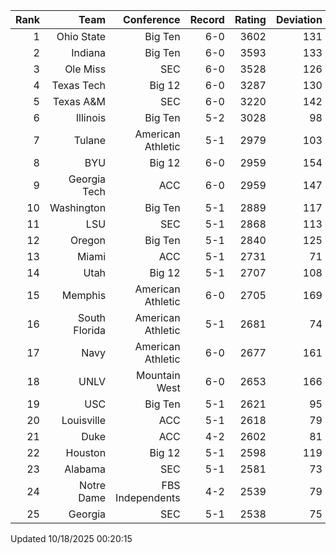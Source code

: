 | Rank  | Team                 | Conference           | Record   | Rating | Deviation |
| ---:  | ---:                 | ---:                 | ---:     | ---:   | ---:      |
| 1     | Ohio State           | Big Ten              | 6-0      | 3602   | 131       |
| 2     | Indiana              | Big Ten              | 6-0      | 3593   | 133       |
| 3     | Ole Miss             | SEC                  | 6-0      | 3528   | 126       |
| 4     | Texas Tech           | Big 12               | 6-0      | 3287   | 130       |
| 5     | Texas A&M            | SEC                  | 6-0      | 3220   | 142       |
| 6     | Illinois             | Big Ten              | 5-2      | 3028   | 98        |
| 7     | Tulane               | American Athletic    | 5-1      | 2979   | 103       |
| 8     | BYU                  | Big 12               | 6-0      | 2959   | 154       |
| 9     | Georgia Tech         | ACC                  | 6-0      | 2959   | 147       |
| 10    | Washington           | Big Ten              | 5-1      | 2889   | 117       |
| 11    | LSU                  | SEC                  | 5-1      | 2868   | 113       |
| 12    | Oregon               | Big Ten              | 5-1      | 2840   | 125       |
| 13    | Miami                | ACC                  | 5-1      | 2731   | 71        |
| 14    | Utah                 | Big 12               | 5-1      | 2707   | 108       |
| 15    | Memphis              | American Athletic    | 6-0      | 2705   | 169       |
| 16    | South Florida        | American Athletic    | 5-1      | 2681   | 74        |
| 17    | Navy                 | American Athletic    | 6-0      | 2677   | 161       |
| 18    | UNLV                 | Mountain West        | 6-0      | 2653   | 166       |
| 19    | USC                  | Big Ten              | 5-1      | 2621   | 95        |
| 20    | Louisville           | ACC                  | 5-1      | 2618   | 79        |
| 21    | Duke                 | ACC                  | 4-2      | 2602   | 81        |
| 22    | Houston              | Big 12               | 5-1      | 2598   | 119       |
| 23    | Alabama              | SEC                  | 5-1      | 2581   | 73        |
| 24    | Notre Dame           | FBS Independents     | 4-2      | 2539   | 79        |
| 25    | Georgia              | SEC                  | 5-1      | 2538   | 75        |

Updated 10/18/2025 00:20:15

